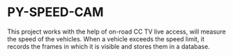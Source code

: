 # PY-SPEED-CAM
This project works with the help of on-road CC TV live access, will measure the speed of the vehicles. When a vehicle exceeds the speed limit, it records the frames in which it is visible and stores them in a database.
